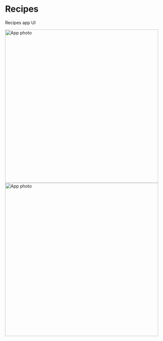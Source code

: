 # Recipes
Recipes app UI

<img width="500px" src="https://user-images.githubusercontent.com/88716893/210184193-55f4e79c-6706-4ec2-8e7f-6c1240c2a7aa.jpg" alt="App photo" />
<img width="500px" src="https://user-images.githubusercontent.com/88716893/210184194-b19c6734-d004-4bbf-b1bb-1bcb2b7af982.jpg" alt="App photo" />
